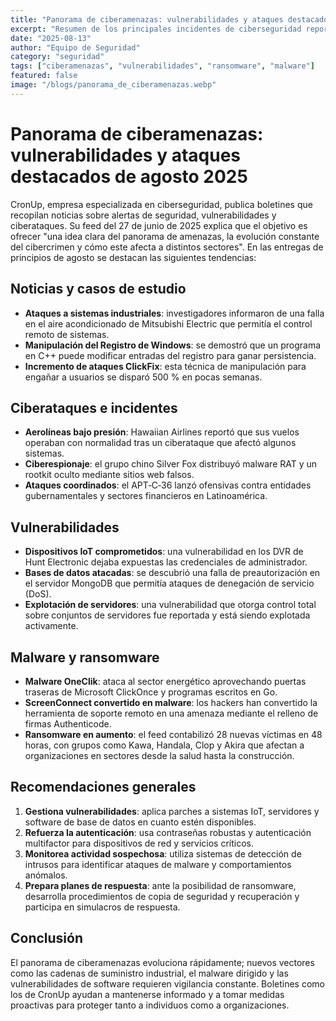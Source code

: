 ```yaml
---
title: "Panorama de ciberamenazas: vulnerabilidades y ataques destacados de agosto 2025"
excerpt: "Resumen de los principales incidentes de ciberseguridad reportados por CronUp a inicios de agosto de 2025: vulnerabilidades, ciberataques, malware y ransomware."
date: "2025-08-13"
author: "Equipo de Seguridad"
category: "seguridad"
tags: ["ciberamenazas", "vulnerabilidades", "ransomware", "malware"]
featured: false
image: "/blogs/panorama_de_ciberamenazas.webp"
---
```


# Panorama de ciberamenazas: vulnerabilidades y ataques destacados de agosto 2025

CronUp, empresa especializada en ciberseguridad, publica boletines que recopilan noticias sobre alertas de seguridad, vulnerabilidades y ciberataques. Su feed del 27 de junio de 2025 explica que el objetivo es ofrecer "una idea clara del panorama de amenazas, la evolución constante del cibercrimen y cómo este afecta a distintos sectores". En las entregas de principios de agosto se destacan las siguientes tendencias:

## Noticias y casos de estudio

- **Ataques a sistemas industriales**: investigadores informaron de una falla en el aire acondicionado de Mitsubishi Electric que permitía el control remoto de sistemas.
- **Manipulación del Registro de Windows**: se demostró que un programa en C++ puede modificar entradas del registro para ganar persistencia.
- **Incremento de ataques ClickFix**: esta técnica de manipulación para engañar a usuarios se disparó 500 % en pocas semanas.

## Ciberataques e incidentes

- **Aerolíneas bajo presión**: Hawaiian Airlines reportó que sus vuelos operaban con normalidad tras un ciberataque que afectó algunos sistemas.
- **Ciberespionaje**: el grupo chino Silver Fox distribuyó malware RAT y un rootkit oculto mediante sitios web falsos.
- **Ataques coordinados**: el APT‑C‑36 lanzó ofensivas contra entidades gubernamentales y sectores financieros en Latinoamérica.

## Vulnerabilidades

- **Dispositivos IoT comprometidos**: una vulnerabilidad en los DVR de Hunt Electronic dejaba expuestas las credenciales de administrador.
- **Bases de datos atacadas**: se descubrió una falla de preautorización en el servidor MongoDB que permitía ataques de denegación de servicio (DoS).
- **Explotación de servidores**: una vulnerabilidad que otorga control total sobre conjuntos de servidores fue reportada y está siendo explotada activamente.

## Malware y ransomware

- **Malware OneClik**: ataca al sector energético aprovechando puertas traseras de Microsoft ClickOnce y programas escritos en Go.
- **ScreenConnect convertido en malware**: los hackers han convertido la herramienta de soporte remoto en una amenaza mediante el relleno de firmas Authenticode.
- **Ransomware en aumento**: el feed contabilizó 28 nuevas víctimas en 48 horas, con grupos como Kawa, Handala, Clop y Akira que afectan a organizaciones en sectores desde la salud hasta la construcción.

## Recomendaciones generales

1. **Gestiona vulnerabilidades**: aplica parches a sistemas IoT, servidores y software de base de datos en cuanto estén disponibles.
2. **Refuerza la autenticación**: usa contraseñas robustas y autenticación multifactor para dispositivos de red y servicios críticos.
3. **Monitorea actividad sospechosa**: utiliza sistemas de detección de intrusos para identificar ataques de malware y comportamientos anómalos.
4. **Prepara planes de respuesta**: ante la posibilidad de ransomware, desarrolla procedimientos de copia de seguridad y recuperación y participa en simulacros de respuesta.

## Conclusión

El panorama de ciberamenazas evoluciona rápidamente; nuevos vectores como las cadenas de suministro industrial, el malware dirigido y las vulnerabilidades de software requieren vigilancia constante. Boletines como los de CronUp ayudan a mantenerse informado y a tomar medidas proactivas para proteger tanto a individuos como a organizaciones.